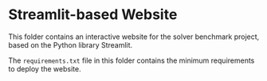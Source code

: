 # Streamlit-based Website

This folder contains an interactive website for the solver benchmark project, based on the Python library Streamlit.

The `requirements.txt` file in this folder contains the minimum requirements to deploy the website.
